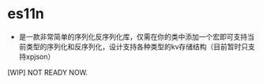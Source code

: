 # es11n

* 是一款非常简单的序列化反序列化库，仅需在你的类中添加一个宏即可支持当前类型的序列化和反序列化，设计支持各种类型的kv存储结构（目前暂时只支持xpjson）

[WIP] NOT READY NOW.
